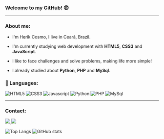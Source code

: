 ### Welcome to my GitHub! :sunglasses:

<hr>

### About me: 
* I'm Herik Cosmo, I live in Ceará, Brazil.

* I'm currently studying web development with **HTML5**, **CSS3** and **JavaScript**.

* I like to face challenges and solve problems, making life more simple!

* I already studied about **Python**, **PHP** and **MySql**.


### :hammer: Languages:
![HTML5](https://img.shields.io/static/v1?style=for-the-badge&logo=HTML5&message=HTML5&color=E34F26&label=&logoColor=white) ![CSS3](https://img.shields.io/static/v1?style=for-the-badge&logo=CSS3&message=CSS3&color=1572B6&label=) ![Javascript](https://img.shields.io/static/v1?style=for-the-badge&logo=JavaScript&message=Javascript&color=F7DF1E&label=&logoColor=black) ![Python](https://img.shields.io/static/v1?style=for-the-badge&logo=Python&message=python&color=3776AB&label=&logoColor=white) ![PHP](https://img.shields.io/static/v1?style=for-the-badge&logo=PHP&message=PHP&color=777BB4&label=&logoColor=white) ![MySql](https://img.shields.io/static/v1?style=for-the-badge&logo=mysql&message=mysql&color=4479A1&label=&logoColor=white)

<hr>

### Contact:
<a href="maito: herikcosmo.m@gmail.com" target="_blank">
  <img src="https://img.shields.io/static/v1?style=flat-square&logo=gmail&message=herikcosmo.m@gmail.com&color=EA4335&label=&logoColor=white">
</a>

<a href="https://www.linkedin.com/in/herik-martins-3194b4208" target="_blank">
  <img src="https://img.shields.io/static/v1?style=flat-square&logo=linkedin&message=LinkedIn&color=0A66C2&label=&logoColor=white&link=https://www.linkedin.com/in/herik-martins-3194b4208">
</a>

![Top Langs](https://github-readme-stats.vercel.app/api/top-langs/?username=HerikCosmo&theme=tokyonight) ![GitHub stats](https://github-readme-stats.vercel.app/api?username=HerikCosmo&show_icons=true&theme=tokyonight) 
